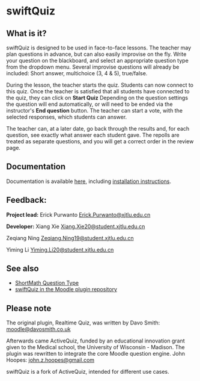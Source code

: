 # swiftQuiz

## What is it?
swiftQuiz is designed to be used in face-to-face lessons.
The teacher may plan questions in advance, but can also easily improvise on the fly.
Write your question on the blackboard, and select an appropriate question type from the dropdown menu.
Several improvise questions will already be included: Short answer, multichoice (3, 4 & 5), true/false.

During the lesson, the teacher starts the quiz. Students can now connect to this quiz.
Once the teacher is satisfied that all students have connected to the quiz, they can click on **Start Quiz**
Depending on the question settings the question will end automatically, or will need to be ended via the instructor's
**End question** button. The teacher can start a vote, with the selected responses, which students can answer.

The teacher can, at a later date, go back through the results and, for each question, see exactly what answer each student gave.
The repolls are treated as separate questions, and you will get a correct order in the review page.

## Documentation
Documentation is available [here](https://github.com/KQMATH/moodle-mod_swiftquiz/wiki), including [installation instructions](https://github.com/KQMATH/moodle-mod_swiftquiz/wiki/Installation-instructions).

## Feedback:
**Project lead:** 
Erick Purwanto <Erick.Purwanto@xjtlu.edu.cn>

**Developer:** 
Xiang Xie <Xiang.Xie20@student.xjtlu.edu.cn>

Zeqiang Ning <Zeqiang.Ning19@student.xjtlu.edu.cn> 

Yiming Li <Yiming.Li20@student.xjtlu.edu.cn>



## See also

+ [ShortMath Question Type](https://github.com/KQMATH/moodle-qtype_shortmath)
+ [swiftQuiz in the Moodle plugin repository](https://moodle.org/plugins/mod_swiftquiz)

## Please note
The original plugin, Realtime Quiz, was written by Davo Smith: <moodle@davosmith.co.uk>

Afterwards came ActiveQuiz, funded by an educational innovation grant given to the Medical school, the University of Wisconsin - Madison.
The plugin was rewritten to integrate the core Moodle question engine. John Hoopes: <john.z.hoopes@gmail.com>

swiftQuiz is a fork of ActiveQuiz, intended for different use cases.
